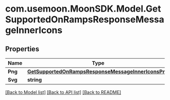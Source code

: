 # com.usemoon.MoonSDK.Model.GetSupportedOnRampsResponseMessageInnerIcons

## Properties

| Name    | Type                                                                                                      | Description | Notes |
| ------- | --------------------------------------------------------------------------------------------------------- | ----------- | ----- |
| **Png** | [**GetSupportedOnRampsResponseMessageInnerIconsPng**](getsupportedonrampsresponsemessageinnericonspng.md) |             |       |
| **Svg** | **string**                                                                                                |             |       |

[\[Back to Model list\]](./#documentation-for-models) [\[Back to API list\]](./#documentation-for-api-endpoints) [\[Back to README\]](./)
